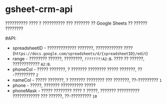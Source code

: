 # gsheet-crm-api
?????????? ???? ? ?????????? ??? ??????? ?? Google Sheets ?? ?????? ????????

#API:
- spreadsheetID - ????????????? ???????, ???????????? ???? (`https://docs.google.com/spreadsheets/d/{spreadsheetID}/edit`)
- range - ???????? ??????, ????????, `???????!A2:B`. ???? ?? ??????, ???????????? `A2:B`.
- phoneCol - ????? ???????, ? ??????? ???????? ????? ???????, ??-????????? `2`
- nameCol - ????? ???????, ? ??????? ???????? ??? ???????, ??-????????? `1`
- phone - ?????, ??????? ?????????? ?????
- phoneMask - ????? ???????? ???? ? ?????, ??????? ?????????? ???????????? ??? ??????, ??-????????? `10`